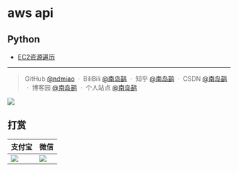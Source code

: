 # aws api

## Python

- [EC2资源遍历](python/EC2)

---
> GitHub [@ndmiao](https://github.com/ndmiao) &nbsp;&middot;&nbsp;
> BiliBili [@南岛鹋](https://space.bilibili.com/260584233) &nbsp;&middot;&nbsp;
> 知乎 [@南岛鹋](https://www.zhihu.com/people/ndmiao) &nbsp;&middot;&nbsp;
> CSDN [@南岛鹋](https://blog.csdn.net/qq_40851534?spm=1010.2135.3001.5343) &nbsp;&middot;&nbsp;
> 博客园 [@南岛鹋](https://www.cnblogs.com/ndmiao) &nbsp;&middot;&nbsp;
> 个人站点 [@南岛鹋](https://www.ndmiao.cn)

![](https://www.ndmiao.cn/follow.png)

## 打赏
| 支付宝                             | 微信                                  |
| ---------------------------------- | ------------------------------------- |
| ![](https://www.ndmiao.cn/pay.png) | ![](https://www.ndmiao.cn/wechat.png) |

